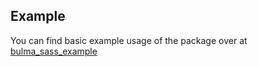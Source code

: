 
## Example

You can find basic example usage of the package over at [bulma_sass_example](https://github.com/indiealexh/dart_bulma_sass_example)
